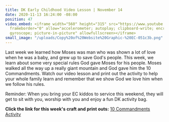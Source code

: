 ```yaml
---
title: DK Early Childhood Video Lesson | November 14
date: 2020-11-13 16:24:00 -08:00
position: 47
video_embed: <iframe width="560" height="315" src="https://www.youtube.com/embed/iXxH8lvdo4Q"
  frameborder="0" allow="accelerometer; autoplay; clipboard-write; encrypted-media;
  gyroscope; picture-in-picture" allowfullscreen></iframe>
small_image: "/uploads/Copy%20of%20Website%20Graphic-%20EC-051c3b.png"
---
```


Last week we learned how Moses was man who was shown a lot of love when he was a baby, and grew up to save God's people. This week, we learn about some very special rules God gave Moses for his people. Moses walked all the way up a really giant mountain and God gave him the 10 Commandments. Watch our video lesson and print out the activity to help your whole family learn and remember that we show God we love him when we follow his rules.

Reminder: When you bring your EC kiddos to service this weekend, they will get to sit with you, worship with you and enjoy a fun DK activity bag.

**Click the link for this week's craft and print outs:**
[10 Commandments Activity](https://drive.google.com/file/d/1uH-GGg1lo-r5fCvlQ6XcxgTco4X3eaAK/view?usp=sharing)